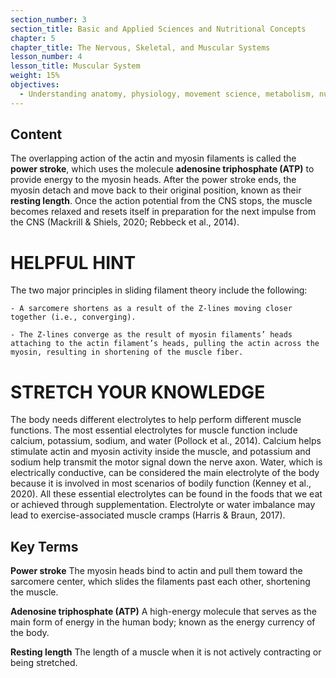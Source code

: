 ```yaml
---
section_number: 3
section_title: Basic and Applied Sciences and Nutritional Concepts
chapter: 5
chapter_title: The Nervous, Skeletal, and Muscular Systems
lesson_number: 4
lesson_title: Muscular System
weight: 15%
objectives:
  - Understanding anatomy, physiology, movement science, metabolism, nutrition, and supplementation.
---
```


## Content
The overlapping action of the actin and myosin filaments is called the **power stroke**, which uses the molecule **adenosine triphosphate (ATP)** to provide energy to the myosin heads. After the power stroke ends, the myosin detach and move back to their original position, known as their **resting length**. Once the action potential from the CNS stops, the muscle becomes relaxed and resets itself in preparation for the next impulse from the CNS (Mackrill & Shiels, 2020; Rebbeck et al., 2014).

# HELPFUL HINT

The two major principles in sliding filament theory include the following:

	- A sarcomere shortens as a result of the Z-lines moving closer together (i.e., converging).

	- The Z-lines converge as the result of myosin filaments’ heads attaching to the actin filament’s heads, pulling the actin across the myosin, resulting in shortening of the muscle fiber.

# STRETCH YOUR KNOWLEDGE

The body needs different electrolytes to help perform different muscle functions. The most essential electrolytes for muscle function include calcium, potassium, sodium, and water (Pollock et al., 2014). Calcium helps stimulate actin and myosin activity inside the muscle, and potassium and sodium help transmit the motor signal down the nerve axon. Water, which is electrically conductive, can be considered the main electrolyte of the body because it is involved in most scenarios of bodily function (Kenney et al., 2020). All these essential electrolytes can be found in the foods that we eat or achieved through supplementation. Electrolyte or water imbalance may lead to exercise-associated muscle cramps (Harris & Braun, 2017).

## Key Terms

**Power stroke**
The myosin heads bind to actin and pull them toward the sarcomere center, which slides the filaments past each other, shortening the muscle.

**Adenosine triphosphate (ATP)**
A high-energy molecule that serves as the main form of energy in the human body; known as the energy currency of the body.

**Resting length**
The length of a muscle when it is not actively contracting or being stretched.